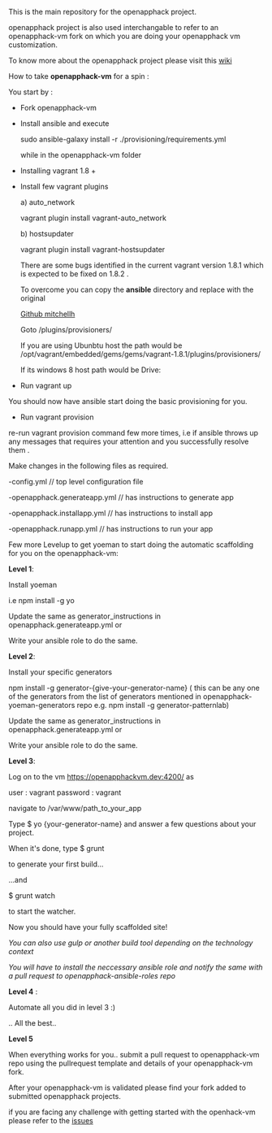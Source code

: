 
This is the main repository for the openapphack project. 

openapphack project is also used interchangable to refer to an openapphack-vm fork on which you are doing your openapphack vm customization.

To know more about the openapphack project please visit this [wiki](https://github.com/WiproOpenSourcePractice/openapphack/wiki)



How to take **openapphack-vm** for a spin :

You start by :

- Fork openapphack-vm

- Install ansible and execute 
  
  sudo ansible-galaxy install -r ./provisioning/requirements.yml 

  while in the openapphack-vm folder

- Installing vagrant 1.8 +
 
- Install few vagrant plugins

  a) auto_network
  
  vagrant  plugin install vagrant-auto_network
  
  b) hostsupdater
  
  vagrant plugin install vagrant-hostsupdater
  
  There are some bugs identified in the current vagrant version 1.8.1 which is expected to be fixed on 1.8.2 .
  
  
  To overcome you can copy the **ansible** directory and replace with the original 
  
    [Github mitchellh](https://github.com/mitchellh/vagrant/)   
  
   Goto /plugins/provisioners/ 

  
  If you are using Ubunbtu host the path would be /opt/vagrant/embedded/gems/gems/vagrant-1.8.1/plugins/provisioners/
  
  If its windows 8 host path would be Drive:
  


- Run vagrant up

You should now have ansible start doing the basic provisioning for you.

- Run vagrant provision

re-run vagrant provision command few more times, i.e  if ansible throws up any messages that requires your attention and you successfully resolve them .


Make changes in the following files as required.

 -config.yml // top level configuration file

 -openapphack.generateapp.yml // has instructions to generate app

 -openapphack.installapp.yml  // has instructions to install app

 -openapphack.runapp.yml  // has instructions to run your app



Few more Levelup to get yoeman to start doing the automatic scaffolding for you on the openapphack-vm:

**Level 1**:

Install yoeman

i.e npm install -g yo

Update the same as generator_instructions in  openapphack.generateapp.yml or

Write your ansible role to do the same.

**Level 2**:

Install your specific generators

npm install -g generator-{give-your-generator-name} ( this can be any one of the generators from the list of generators mentioned in openapphack-yoeman-generators repo e.g. npm install -g generator-patternlab)

Update the same as generator_instructions in  openapphack.generateapp.yml or

Write your ansible role to do the same.

**Level 3**:

Log on to the vm https://openapphackvm.dev:4200/ as

 user : vagrant
 password : vagrant

navigate to /var/www/path_to_your_app

Type $ yo {your-generator-name}
and answer a few questions about your project.

When it's done, type
$ grunt

to generate your first build…

…and

$ grunt watch

to start the watcher.

Now you should have your fully scaffolded site!


*You can also use gulp or another build tool depending on the technology context*

*You will have to install the neccessary ansible role and notify the same with a pull request to openapphack-ansible-roles repo*


**Level 4** :

Automate all you did in level 3 :)

.. All the best..

**Level 5**

When everything works for you.. submit a pull request to openapphack-vm repo using the pullrequest template and details of your openapphack-vm fork.

After your openapphack-vm is validated please find your fork added to submitted openapphack projects.

if you are facing any challenge with getting started with the openhack-vm please refer to the [issues](https://github.com/WiproOpenSourcePractice/openapphack-vm/issues) 
